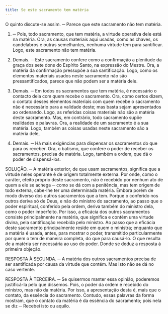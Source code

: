 ```yaml
---
title: Se este sacramento tem matéria
---
```


O quinto discute-se assim. ─ Parece que este sacramento não tem matéria.  

1. ─ Pois, todo sacramento, que tem matéria, a virtude operativa dele está na matéria. Ora, as causas materiais aqui usadas, como as chaves, os candelabros e outras semelhantes, nenhuma virtude tem para santificar. Logo, este sacramento não tem matéria. 

2. Demais. ─ Este sacramento confere como a confirmação a plenitude da graça dos sete dons do Espírito Santo, na expressão do Mestre. Ora, a matéria da confirmação pressupõe a sua santificação. Logo, como os elementos materiais usados neste sacramento não são pressantificados, parece que não podem ser a matéria dele.  

3. Demais. ─ Em todos os sacramentos que tem matéria, é necessário o contacto dela com quem recebe o sacramento. Ora, como certos dizem, o contato desses elementos materiais com quem recebe o sacramento não é necessário para a validade deste; mas basta sejam apresentados ao ordenando. Logo, as referidas coisas materiais não são a matéria deste sacramento.  Mas, em contrário, todo sacramento supõe realidades e palavras. Ora, a realidade de um sacramento é a sua matéria. Logo, também as coisas usadas neste sacramento são a matéria dele,  

2. Demais. ─ Há mais exigências para dispensar os sacramentos do que para os receber. Ora, o batismo, que confere o poder de receber os sacramentos, precisa de matéria. Logo, também a ordem, que dá o poder de dispensá-los.  

SOLUÇÃO. ─ A matéria exterior, de que usam sacramentos, significa que a virtude neles operante é de origem totalmente externa. Por onde, como o caráter, efeito próprio deste sacramento, não é recebido por nenhum ato de quem a ele se achega ─ como se dá com a penitência, mas tem origem de todo externa, cabe-lhe ter uma determinada matéria. Embora porém de modo diverso dos outros sacramentos que a tem. Porque o conferido nos outros deriva só de Deus, e não do ministro do sacramento, ao passo que o poder espiritual, conferido pela ordem, deriva também do ministro dela, como o poder imperfeito. Por isso, a eficácia dos outros sacramentos consiste principalmente na matéria, que significa e contém uma virtude divina, pela santificação recebida pelo ministro. Ao passo que a eficácia deste sacramento principalmente reside em quem o ministra; enquanto que a matéria é usada, antes, para mostrar o poder, transmitido particularmente por quem o tem de maneira completa, do que para causá-lo. O que resulta de a matéria ser necessária ao uso do poder.  Donde se deduz a resposta à primeira objeção.  

RESPOSTA À SEGUNDA. ─ A matéria dos outros sacramentos precisa de ser santificada por causa da virtude que contém. Mas isto não se dá no caso vertente.  

RESPOSTA À TERCEIRA. ─ Se quisermos manter essa opinião, poderemos justificá-la pelo que dissemos. Pois, o poder da ordem é recebido do ministro, mas não da matéria. Por isso, a apresentação desta é, mais que o contato, da essência do sacramento. Contudo, essas palavras da forma mostram, que o contato da matéria é da essência do sacramento; pois nela se diz ─ Recebei isto ou aquilo.